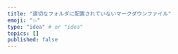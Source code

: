 ```yaml
---
title: "適切なフォルダに配置されていないマークダウンファイル"
emoji: "💥"
type: "idea" # or "idea"
topics: []
published: false
---
```

